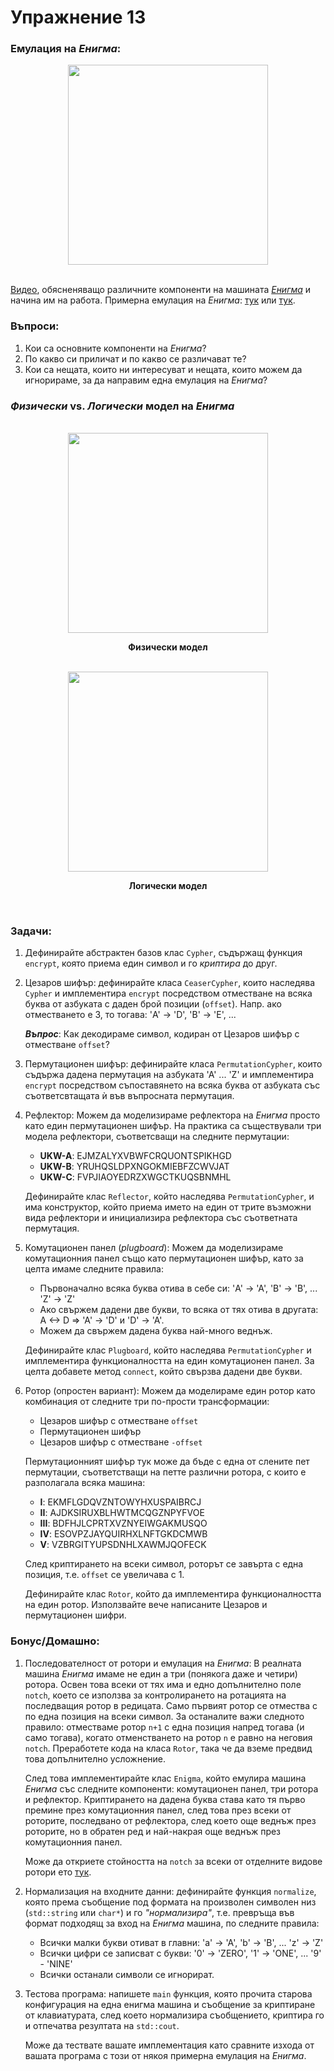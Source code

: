 # Упражнение 13

### Емулация на _Енигма_:

<div align="center">
	<img src="https://th-thumbnailer.cdn-si-edu.com/i-UnSMSAeNPiw8sBjPAphUYSFr0=/1072x720/filters:no_upscale()/https://tf-cmsv2-smithsonianmag-media.s3.amazonaws.com/filer/f5/95/f59548db-c8c7-47a0-8404-9e44cd4b8db6/enigma.jpg" height="320px" />
</div>
<br/>

[Видео](https://youtu.be/ybkkiGtJmkM), обясненяващо различните компоненти на машината [_Енигма_](https://bg.wikipedia.org/wiki/%D0%95%D0%BD%D0%B8%D0%B3%D0%BC%D0%B0_(%D0%BC%D0%B0%D1%88%D0%B8%D0%BD%D0%B0)) и начина им на работа. Примерна емулация на _Енигма_: [тук](https://www.101computing.net/enigma-machine-emulator/) или [тук](https://piotte13.github.io/enigma-cipher/).


### Въпроси:

1. Кои са основните компоненти на _Енигма_?
2. По какво си приличат и по какво се различават те?
3. Кои са нещата, които ни интересуват и нещата, които можем да игнорираме, за да направим една емулация на _Енигма_?


### _Физически_ vs. _Логически_ модел на _Енигма_

<div align="center">
	<br/>
	<img src="https://hackaday.com/wp-content/uploads/2017/08/enigma.jpg" height="320px" />
	<p><strong>Физически модел</strong></p>
	<br/>
	<img src="https://vanhunteradams.com/Enigma/five.png" height="320px" />
	<p><strong>Логически модел</strong></p>
</div>
<br/>


### Задачи:

1. Дефинирайте абстрактен базов клас `Cypher`, съдържащ функция `encrypt`, която приема един символ и го _криптира_ до друг.

2. Цезаров шифър: дефинирайте класа `CeaserCypher`, които наследява `Cypher` и имплементира `encrypt` посредством отместване на всяка буква от азбуката с даден брой позиции (`offset`). Напр. ако отместването e 3, то тогава: 'A' -> 'D', 'B' -> 'E', ...

	_**Въпрос**_: Как декодираме символ, кодиран от Цезаров шифър с отместване `offset`?

3. Пермутационен шифър: дефинирайте класа `PermutationCypher`, които съдържа дадена пермутация на азбуката 'А' ... 'Z' и имплементира `encrypt` посредством съпоставянето на всяка буква от азбуката със съответсвтащата ѝ във въпросната пермутация.

4. Рефлектор: Можем да моделизираме рефлектора на _Енигма_ просто като един пермутационен шифър. На практика са съществували три модела рефлектори, съответсващи на следните пермутации:
	- **UKW-A**: EJMZALYXVBWFCRQUONTSPIKHGD
	- **UKW-B**: YRUHQSLDPXNGOKMIEBFZCWVJAT
	- **UKW-C**: FVPJIAOYEDRZXWGCTKUQSBNMHL

	Дефинирайте клас `Reflector`, който наследява `PermutationCypher`, и има конструктор, който приема името на един от трите възможни вида рефлектори и инициализира рефлектора със съответната пермутация.

5. Комутационен панел (_plugboard_): Можем да моделизираме комутационния панел също като пермутационен шифър, като за целта имаме следните правила:
	- Първоначално всяка буква отива в себе си: 'A' -> 'A', 'B' -> 'B', ... 'Z' -> 'Z'
	- Ако свържем дадени две букви, то всяка от тях отива в другата: A <-> D => 'A' -> 'D' и 'D' -> 'A'.
	- Можем да свържем дадена буква най-много веднъж.

	Дефинирайте клас `Plugboard`, който наследява `PermutationCypher` и имплементира функционалността на един комутационен панел. За целта добавете метод `connect`, който свързва дадени две букви.

6. Ротор (опростен вариант): Можем да моделираме един ротор като комбинация от следните три по-прости трансформации:
	- Цезаров шифър с отместване `offset`
	- Пермутационен шифър
	- Цезаров шифър с отместване `-offset`

	Пермутационният шифър тук може да бъде с една от слените пет пермутации, съответстващи на петте различни ротора, с които е разполагала всяка машина:
	- **I**: EKMFLGDQVZNTOWYHXUSPAIBRCJ
	- **II**: AJDKSIRUXBLHWTMCQGZNPYFVOE
	- **III**: BDFHJLCPRTXVZNYEIWGAKMUSQO
	- **IV**: ESOVPZJAYQUIRHXLNFTGKDCMWB
	- **V**: VZBRGITYUPSDNHLXAWMJQOFECK

	След криптирането на всеки символ, роторът се завърта с една позиция, т.е. `offset` се увеличава с 1.

	Дефинирайте клас `Rotor`, който да имплементира функционалността на един ротор. Използвайте вече написаните Цезаров и пермутационен шифри.


### Бонус/Домашно:

1. Последователност от ротори и емулация на _Енигма_: В реалната машина _Енигма_ имаме не един а три (понякога даже и четири) ротора. Освен това всеки от тях има и едно допълнително поле `notch`, което се използва за контролирането на ротацията на последващия ротор в редицата. Само първият ротор се отмества с по една позиция на всеки символ. За останалите важи следното правило: отместваме ротор `n+1` с една позиция напред тогава (и само тогава), когато отменстването на ротор `n` е равно на неговия `notch`. Преработете кода на класа `Rotor`, така че да вземе предвид това допълнително	усложнение.

	След това имплементирайте клас `Enigma`, който емулира машина _Енигма_ със следните компоненти: комутационен панел, три ротора и рефлектор. Криптирането на дадена буква става като тя първо премине през комутационния панел, след това през всеки от роторите, последвано от рефлектора, след което още веднъж през роторите, но в обратен ред и най-накрая още веднъж през комутационния панел.

	Може да откриете стойността на `notch` за всеки от отделните видове ротори ето [тук](https://www.cryptomuseum.com/crypto/enigma/wiring.htm#9).

2. Нормализация на входните данни: дефинирайте функция `normalize`, която према съобщение под формата на произволен символен низ (`std::string` или `char*`) и го _"нормализира"_, т.е. превръща във формат подходящ за вход на _Енигма_ машина, по следните правила:
	- Всички малки букви отиват в главни: 'a' -> 'A', 'b' -> 'B', ... 'z' -> 'Z'
	- Всички цифри се записват с букви: '0' -> 'ZERO', '1' -> 'ONE', ... '9' - 'NINE'
	- Всички останали символи се игнорират.

3. Тестова програма: напишете `main` функция, която прочита старова конфигурация на една енигма машина и съобщение за криптиране от клавиатурата, след което нормализира съобщението, криптира го и отпечатва резултата на `std::cout`.

	Може да тествате вашате имплементация като сравните изхода от вашата програма с този от някоя примерна емулация на _Енигма_.
